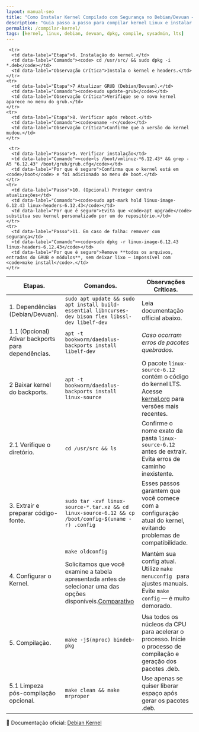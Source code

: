 ```yaml
---
layout: manual-seo
title: "Como Instalar Kernel Compilado com Segurança no Debian/Devuan — Sem Quebrar o Sistema"
description: "Guia passo a passo para compilar kernel Linux e instalar via dpkg usando bindeb-pkg. Método seguro, reversível e compatível com GRUB, DKMS e atualizações."
permalink: /compilar-kernel/
tags: [kernel, linux, debian, devuan, dpkg, compile, sysadmin, lts]
---
```







<section class="post-content">

<table class="evergreen-table">
  <thead>
    <tr>
      <th>Etapas.</th>
      <th>Comandos.</th>
      <th>Observações Críticas.</th>
    </tr>
  </thead>
  <tbody>
    <tr>
      <td data-label="Etapa">1. Dependências (Debian/Devuan).</td>
      <td data-label="Comando"><code>sudo apt update && sudo apt install build-essential libncurses-dev bison flex libssl-dev libelf-dev</code></td>
      <td data-label="Observação Crítica">Leia documentação official abaixo.</td>
    </tr>
    <tr>
      <td data-label="Etapa">1.1 (Opcional) Ativar backports para dependências.</td>
      <td data-label="Comando"><code>apt -t bookworm/daedalus-backports install libelf-dev</code></td>
     <td data-label="Observação Crítica"><em>Caso ocorram erros de pacotes quebrados.</em></td>
    </tr>
    <tr>
      <td data-label="Etapa">2 Baixar kernel do backports.</td>
      <td data-label="Comando"><code>apt -t bookworm/daedalus-backports install linux-source</code></td>
      <td data-label="Observação Crítica">O pacote <code>linux-source-6.12</code> contém o código do kernel LTS. Acesse <a href="https://kernel.org" target="_blank">kernel.org</a> para versões mais recentes.</td>
    </tr>
    <tr>
      <td data-label="Etapa">2.1 Verifique o diretório.</td>
      <td data-label="Comando"><code>cd /usr/src && ls</code></td>
      <td data-label="Observação Crítica">Confirme o nome exato da pasta <code>linux-source-6.12 </code> antes de extrair. Evita erros de caminho inexistente.</td>
    </tr>
    <tr>
      <td data-label="Etapa">3. Extrair e preparar código-fonte.</td>
      <td data-label="Comando"><code>sudo tar -xvf linux-source-*.tar.xz && cd linux-source-6.12 && cp /boot/config-$(uname -r) .config</code></td>
      <td data-label="Observação Crítica">Esses passos garantem que você comece com a configuração atual do kernel, evitando problemas de compatibilidade.</td>
    </tr>
    <tr>
      <td data-label="Etapa">4. Configurar o Kernel.</td>
      <td data-label="Comando"><code>make oldconfig</code><p>Solicitamos que você examine a tabela apresentada antes de selecionar uma das opções disponíveis.<a 
href="/make-oldconfig-vs-olddefconfig/" 
target="_blank" rel="noopener">Comparativo</a></p></td>
      <td data-label="Observação Crítica">Mantém sua config atual. Utilize <code>make menuconfig </code> para ajustes manuais. Evite <code>make config</code> — é muito demorado.</td>
    </tr>
    <tr>
      <td data-label="Etapa">5. Compilação.</td>
      <td data-label="Comando"><code>make -j$(nproc) bindeb-pkg</code></td>
      <td data-label="Observação Crítica">Usa todos os núcleos da CPU para acelerar o processo. Inicie o processo de compilação e geração dos pacotes .deb.
 </td>
    </tr>
<tr>
  <td data-label="Etapa">5.1 Limpeza pós-compilação opcional.</td>
  <td data-label="Comando"><code>make clean && make mrproper</code></td>
  <td data-label="Observação Crítica">Use apenas se quiser liberar espaço após gerar os pacotes .deb.</td>
</tr>
  
     <tr>
      <td data-label="Etapa">6. Instalação do kernel.</td>
      <td data-label="Comando"><code> cd /usr/src/ && sudo dpkg -i *.deb</code></td>
      <td data-label="Observação Crítica">Instala o kernel e headers.</td>
    </tr>
    <tr>
      <td data-label="Etapa">7 Atualizar GRUB (Debian/Devuan).</td>
      <td data-label="Comando"><code>sudo update-grub</code></td>
      <td data-label="Observação Crítica">Verifique se o novo kernel aparece no menu do grub.</td>
    </tr>
    <tr>
      <td data-label="Etapa">8. Verificar após reboot.</td>
      <td data-label="Comando"><code>uname -r</code></td>
      <td data-label="Observação Crítica">Confirme que a versão do kernel mudou.</td>
    </tr>

     <tr>
      <td data-label="Passo">9. Verificar instalação</td>
      <td data-label="Comando"><code>ls /boot/vmlinuz-*6.12.43* && grep -A5 "6.12.43" /boot/grub/grub.cfg</code></td>
      <td data-label="Por que é seguro">Confirma que o kernel está em <code>/boot</code> e foi adicionado ao menu de boot.</td>
    </tr>
    <tr>
      <td data-label="Passo">10. (Opcional) Proteger contra atualizações</td>
      <td data-label="Comando"><code>sudo apt-mark hold linux-image-6.12.43 linux-headers-6.12.43</code></td>
      <td data-label="Por que é seguro">Evita que <code>apt upgrade</code> substitua seu kernel personalizado por um do repositório.</td>
    </tr>
    <tr>
      <td data-label="Passo">11. Em caso de falha: remover com segurança</td>
      <td data-label="Comando"><code>sudo dpkg -r linux-image-6.12.43 linux-headers-6.12.43</code></td>
      <td data-label="Por que é seguro">Remove **todos os arquivos, entradas do GRUB e módulos**, sem deixar lixo — impossível com <code>make install</code>.</td>
    </tr>


    
  </tbody>
</table>

<p>📘 Documentação oficial: <a href="https://kernel-team.pages.debian.net/kernel-handbook/ch-common-tasks.html#s-kernel-org-package" target="_blank">Debian Kernel</a></p>

</section>







